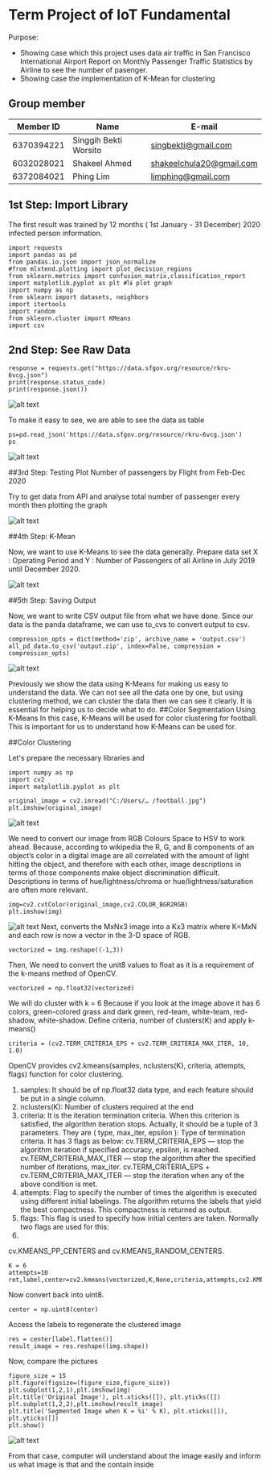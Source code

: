 
# Term Project of IoT Fundamental
Purpose: 
- Showing case which this project uses data air traffic in San Francisco International Airport Report on Monthly Passenger Traffic Statistics by Airline to see the number of pasenger.
- Showing case the implementation of K-Mean for clustering

## Group member

|  Member ID     |              Name             |        E-mail				|                         
|----------------|-------------------------------|------------------------------|
|6370394221      |Singgih Bekti Worsito			 |singbekti@gmail.com      	   	|
|6032028021      |Shakeel Ahmed        			 |shakeelchula20@gmail.com     	|
|6372084021      |Phing Lim            		 	 |limphing@gmail.com			|

## 1st Step: Import Library
The first result was trained by 12 months ( 1st January - 31 December) 2020 infected person information.
```
import requests
import pandas as pd
from pandas.io.json import json_normalize
#from mlxtend.plotting import plot_decision_regions
from sklearn.metrics import confusion_matrix,classification_report
import matplotlib.pyplot as plt #ใช้ plot graph
import numpy as np
from sklearn import datasets, neighbors
import itertools
import random
from sklearn.cluster import KMeans
import csv
```
## 2nd Step: See Raw Data
```
response = requests.get("https://data.sfgov.org/resource/rkru-6vcg.json")
print(response.status_code)
print(response.json())
```
![alt text](pictures/1.json-data.PNG)

To make it easy to see, we are able to see the data as table
```
ps=pd.read_json('https://data.sfgov.org/resource/rkru-6vcg.json')
ps
```
![alt text](pictures/2.table.PNG)

##3rd Step: Testing Plot Number of passengers by Flight from Feb-Dec 2020

Try to get data from API and analyse total number of passenger every month then plotting the graph

![alt text](pictures/3.graph.PNG)

##4th Step: K-Mean

Now, we want to use K-Means to see the data generally. 
Prepare data set X : Operating Period and Y : Number of Passengers of all Airline in July 2019 until December 2020. 

![alt text](pictures/4.kmean.PNG)

##5th Step: Saving Output

Now, we want to write CSV output file from what we have done.
Since our data is the panda dataframe, we can use to_cvs to convert output to csv.

```
compression_opts = dict(method='zip', archive_name = 'output.csv')
all_pd_data.to_csv('output.zip', index=False, compression = compression_opts)
```
![alt text](pictures/8.output.PNG)


Previously we show the data using K-Means for making us easy to understand the data. We can not see all the data one by one, but using clustering method, we can cluster the data then we can see it clearly. It is essential for helping us to decide what to do.
##Color Segmentation Using K-Means
In this case, K-Means will be used for color clustering for football. This is important for us to understand how K-Means can be used for.

##Color Clustering

Let's prepare the necessary libraries and
 
```
import numpy as np
import cv2
import matplotlib.pyplot as plt

original_image = cv2.imread("C:/Users/… /football.jpg") 
plt.imshow(original_image)
```
![alt text](pictures/5.football.PNG)

We need to convert our image from RGB Colours Space to HSV to work ahead.
Because, according to wikipedia the R, G, and B components of an object’s color in a digital image are all correlated with the amount of light hitting the object, and therefore with each other, image descriptions in terms of those components make object discrimination difficult. Descriptions in terms of hue/lightness/chroma or hue/lightness/saturation are often more relevant.
```
img=cv2.cvtColor(original_image,cv2.COLOR_BGR2RGB)
plt.imshow(img)
```
![alt text](pictures/6.fb.PNG)
Next, converts the MxNx3 image into a Kx3 matrix where K=MxN and each row is now a vector in the 3-D space of RGB.
```
vectorized = img.reshape((-1,3))
```
Then, We need to convert the unit8 values to float as it is a requirement of the k-means method of OpenCV.
```
vectorized = np.float32(vectorized)
```
We will do cluster with k = 6
Because if you look at the image above it has 6 colors, green-colored grass and dark green, red-team, white-team, red-shadow, white-shadow.
Define criteria, number of clusters(K) and apply k-means()
```
criteria = (cv2.TERM_CRITERIA_EPS + cv2.TERM_CRITERIA_MAX_ITER, 10, 1.0)
```
OpenCV provides cv2.kmeans(samples, nclusters(K), criteria, attempts, flags) function for color clustering.
1.	samples: It should be of np.float32 data type, and each feature should be put in a single column.
2.	nclusters(K): Number of clusters required at the end
3.	criteria: It is the iteration termination criteria. When this criterion is satisfied, the algorithm iteration stops.
Actually, it should be a tuple of 3 parameters. They are ( type, max_iter, epsilon ):
Type of termination criteria. It has 3 flags as below:
cv.TERM_CRITERIA_EPS — stop the algorithm iteration if specified accuracy, epsilon, is reached.
cv.TERM_CRITERIA_MAX_ITER — stop the algorithm after the specified number of iterations, max_iter.
cv.TERM_CRITERIA_EPS + cv.TERM_CRITERIA_MAX_ITER — stop the iteration when any of the above condition is met.
4.	attempts: Flag to specify the number of times the algorithm is executed using different initial labelings. The algorithm returns the labels that yield the best compactness. This compactness is returned as output.
5.	flags: This flag is used to specify how initial centers are taken. Normally two flags are used for this:
6.	
cv.KMEANS_PP_CENTERS and cv.KMEANS_RANDOM_CENTERS.
```
K = 6
attempts=10
ret,label,center=cv2.kmeans(vectorized,K,None,criteria,attempts,cv2.KMEANS_PP_CENTERS)
```
Now convert back into uint8.
```
center = np.uint8(center)
```
Access the labels to regenerate the clustered image
```
res = center[label.flatten()]
result_image = res.reshape((img.shape))
```
Now, compare the pictures
```
figure_size = 15
plt.figure(figsize=(figure_size,figure_size))
plt.subplot(1,2,1),plt.imshow(img)
plt.title('Original Image'), plt.xticks([]), plt.yticks([])
plt.subplot(1,2,2),plt.imshow(result_image)
plt.title('Segmented Image when K = %i' % K), plt.xticks([]), plt.yticks([])
plt.show()
```
![alt text](pictures/7.compare.PNG)

From that case, computer will understand about the image easily and inform us what image is that and the contain inside
